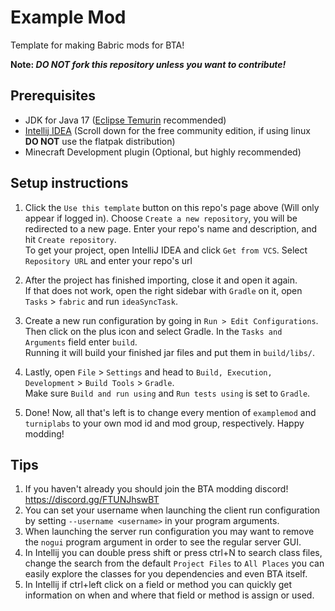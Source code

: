 # Example Mod

Template for making Babric mods for BTA!

**Note: *DO NOT fork this repository unless you want to contribute!***

## Prerequisites
- JDK for Java 17 ([Eclipse Temurin](https://adoptium.net/temurin/releases/) recommended)
- [Intellij IDEA](https://www.jetbrains.com/idea/download/) (Scroll down for the free community edition, if using linux **DO NOT** use the flatpak distribution)
- Minecraft Development plugin (Optional, but highly recommended)

## Setup instructions
   

1. Click the `Use this template` button on this repo's page above (Will only appear if logged in). Choose `Create a new repository`, you will be redirected to a new page. Enter your repo's name and description, and hit `Create repository`.  
   To get your project, open IntelliJ IDEA and click `Get from VCS`. Select `Repository URL` and enter your repo's url

2. After the project has finished importing, close it and open it again.  
   If that does not work, open the right sidebar with `Gradle` on it, open `Tasks` > `fabric` and run `ideaSyncTask`.

3. Create a new run configuration by going in `Run > Edit Configurations`.  
   Then click on the plus icon and select Gradle. In the `Tasks and Arguments` field enter `build`.  
   Running it will build your finished jar files and put them in `build/libs/`.

4. Lastly, open `File` > `Settings` and head to `Build, Execution, Development` > `Build Tools` > `Gradle`.  
   Make sure `Build and run using` and `Run tests using` is set to `Gradle`.

5. Done! Now, all that's left is to change every mention of `examplemod` and `turniplabs` to your own mod id and mod group, respectively. Happy modding!

## Tips

1. If you haven't already you should join the BTA modding discord! https://discord.gg/FTUNJhswBT
2. You can set your username when launching the client run configuration by setting `--username <username>` in your program arguments.
3. When launching the server run configuration you may want to remove the `nogui` program argument in order to see the regular server GUI.
4. In Intellij you can double press shift or press ctrl+N to search class files, change the search from the default `Project Files` to `All Places` you can easily explore the classes for you dependencies and even BTA itself.
5. In Intellij if ctrl+left click on a field or method you can quickly get information on when and where that field or method is assign or used.

